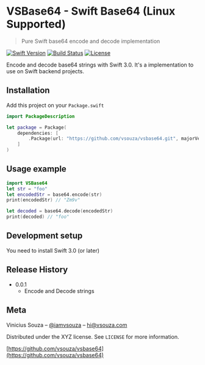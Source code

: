 # VSBase64 - Swift Base64 (Linux Supported) 
> Pure Swift base64 encode and decode implementation 

[![Swift Version][swift-image]][swift-url]
[![Build Status][travis-image]][travis-url]
[![License][license-image]][license-url]

Encode and decode base64 strings with Swift 3.0. It's a implementation to use on
Swift backend projects.

## Installation

Add this project on your `Package.swift`

```swift
import PackageDescription

let package = Package(
    dependencies: [
        .Package(url: "https://github.com/vsouza/vsbase64.git", majorVersion: 0, minor: 0)
    ]
)
```

## Usage example


```swift
import VSBase64
let str = "foo"
let encodedStr = base64.encode(str)
print(encodedStr) // "Zm9v"

let decoded = base64.decode(encodedStr)
print(decoded) // "foo"
```


## Development setup

You need to install Swift 3.0 (or later)

## Release History

* 0.0.1
    * Encode and Decode strings 

## Meta

Vinicius Souza – [@iamvsouza](https://twitter.com/iamvsouza) – hi@vsouza.com

Distributed under the XYZ license. See ``LICENSE`` for more information.

[https://github.com/vsouza/vsbase64](https://github.com/vsouza/vsbase64)

[swift-image]:https://img.shields.io/badge/swift-3.0-orange.svg
[swift-url]: https://swift.org/
[license-image]: https://img.shields.io/badge/License-MIT-blue.svg
[license-url]: LICENSE
[travis-image]: https://img.shields.io/travis/vsouza/vsbase64/master.svg
[travis-url]: https://travis-ci.org/vsouza/vsbase64
